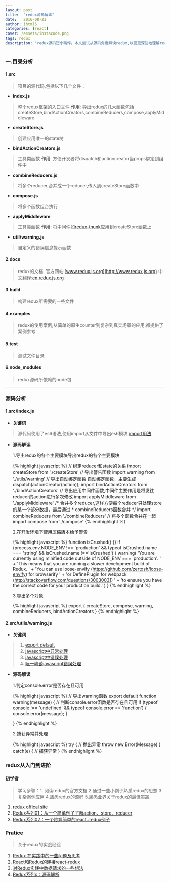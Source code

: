 ```yaml
---
layout: post
title:  "redux源码解读"
date:   2016-08-21
author: ihtml5
categories: [react]
cover: /assets/instacode.png
tags: redux
description: 'redux源码短小精悍。本文尝试从源码角度解读redux,以便更深刻地理解redux。'
---
```



### **一.目录分析**

#### 1.src

  > 项目的源代码,包括以下几个文件：
  
  + **index.js**
  
  > 整个redux框架的入口文件
  > **作用**: 导出redux的几大函数包括createStore,bindActionCreators,combineReducers,compose,applyMiddleware
  
  + **createStore.js**
  
  > 创建应用唯一的state树
  
  + **bindActionCreators.js**
  
  > 工具类函数
  > **作用**: 方便开发者将dispatch和actioncreator当props绑定到组件中
  
  + **combineReducers.js**
  
  > 将多个reducer,合并成一个reducer,传入到createStore函数中
  
  + **compose.js**
  
  > 将多个函数组合执行
  
  + **applyMiddleware**
  
  > 工具类函数 
  > **作用:** 将中间件如[redux-thunk](https://github.com/gaearon/redux-thunk)应用到createStore函数上
  
  + **util/warning.js**
  
  > 自定义的错误信息提示函数

#### 2.docs

  > redux的文档.
  > 官方网站:[www.redux.js.org](http://www.redux.js.org)
  > 中文翻译:[cn.redux.js.org](http://cn.redux.js.org)

#### 3.build

  > 构建redux所需要的一些文件

#### 4.examples

  > redux的使用案例,从简单的原生counter到复杂到真实场景的应用,都提供了案例参考

#### 5.test

  > 测试文件目录

#### 6.node_modules

  > redux源码所依赖的node包

***

### **源码分析**

#### **1.src/index.js**

+ **关键词**

>  源代码使用了es6语法,使用import从文件中导出es6模块
> [import用法](http://es6.ruanyifeng.com/#docs/module#import命令)

+ **源码解读**

    1.导出redux的各个主要模块导出redux的各个主要模块

  {% highlight javascript %}
       // 绑定reducer和state的关系
       import createStore from './createStore'
       // 导出警告函数
       import warning from './utils/warning'
       // 导出自动绑定函数 自动绑定函数，主要生成dispatch(actionCreator(action));
       import bindActionCreators from './bindActionCreators'
       // 导出应用中间件函数,中间件主要作用是将发往reducer的action进行多次修改
       import applyMiddleware from './applyMiddleware'
       /* 合并多个reducer,这样方便每个reducer只处理store的某一个部分数据，最后通过
       * combineReducers函数合并
       */
       import combineReducers from './combineReducers'
       // 将多个函数合并在一起
       import compose from './compose'
  {% endhighlight %}  

  2.在开发环境下使用压缩版本给予警告
   
    {% highlight javascript %}
      function isCrushed() {}
       if (process.env.NODE_ENV !== 'production' && typeof isCrushed.name === 'string' 
        && isCrushed.name !=='isCrushed') {
           warning(
            'You are currently using minified code outside of NODE_ENV === \'production\'. ' +
            'This means that you are running a slower development build of Redux. ' +
            'You can use loose-envify (https://github.com/zertosh/loose-envify) for browserify ' +
            'or DefinePlugin for webpack (http://stackoverflow.com/questions/30030031) ' +
            'to ensure you have the correct code for your production build.'
            )
       }
    {% endhighlight %}
   
  3.导出多个对象
   
    {% highlight javascript %}
      export {
          createStore,
          compose,
          warning,
          combineReducers,
          bindActionCreators
      }
    {% endhighlight %}

#### **2.src/utils/warning.js**

+ **关键词**

> 1. [export default](https://defed.github.io/%E6%A8%A1%E5%9D%97/) 
> 2. [javascript中异常处理](https://developer.mozilla.org/en-US/docs/Web/JavaScript/Reference/Statements/try...catch)
> 3. [javascript中错误处理](https://davidwalsh.name/fix-javascript-errors)
> 4. [阮一峰谈javascript错误处理](http://javascript.ruanyifeng.com/grammar/error.html#toc5)

+ **源码解读**

   1.判定console.error是否存在且可用
  
  {% highlight javascript %}
    // 导出warning函数
    export default function warning(message) {
        // 判断console.error函数是否存在且可用
        if (typeof console !== 'undefined' && typeof console.error == 'function') {
            console.error(message);
        }

    }
  {% endhighlight %}
    
  2.捕获异常并处理
    
   {% highlight javascript %}
    try {
        // 抛出异常
        throw new Error(Message)
    } catch(e) {
        // 捕获异常
    }
    {% endhighlight %}

### redux从入门到进阶

#### **初学者**
> 学习步骤：1. 阅读redux的官方文档 2.通过一些小例子熟悉redux的思想 3.复杂案例应用 4.熟悉redux的源码 5.熟悉业界关于redux的最佳实践

1. [redux offical site](http://www.reduxjs.org)
2. [Redux系列01：从一个简单例子了解action、store、reducer](https://yq.aliyun.com/articles/36261?spm=5176.100240.searchblog.32.2LIXzh)
3. [Redux系列02：一个炒鸡简单的react+redux例子](https://yq.aliyun.com/articles/36265?spm=5176.100240.searchblog.21.lItKnE)



### **Pratice**
> 关于redux的实战经验 

1. [Redux 在实践中的一些问题及思考](https://undefinedblog.com/some-thoughts-in-redux/)
2. [React和Redux的连接react-redux](https://leozdgao.me/reacthe-reduxde-qiao-jie-react-redux/)
3. [对Redux实践中数据请求的一些想法](https://leozdgao.me/reduxshi-jian-zhong-de-xie-xiang-fa/)
4. [Redux系列x：源码解析](https://yq.aliyun.com/articles/36263?spm=5176.100240.searchblog.26.NAsBoE)



